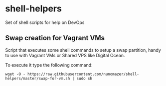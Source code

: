 # shell-helpers
Set of shell scripts for help on DevOps

## Swap creation for Vagrant VMs

Script that executes some shell commands to setup a swap partition, handy to use with Vagrant VMs or Shared VPS like Digital Ocean.

To execute it type the following command:

```shell
wget -O - https://raw.githubusercontent.com/nunomazer/shell-helpers/master/swap-for-vm.sh | sudo sh
```
